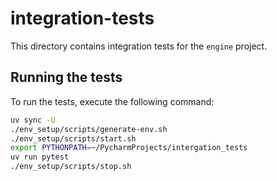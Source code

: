 # integration-tests

This directory contains integration tests for the `engine` project.

## Running the tests

To run the tests, execute the following command:

```bash
uv sync -U
./env_setup/scripts/generate-env.sh
./env_setup/scripts/start.sh
export PYTHONPATH=~/PycharmProjects/intergation_tests
uv run pytest
./env_setup/scripts/stop.sh
```
